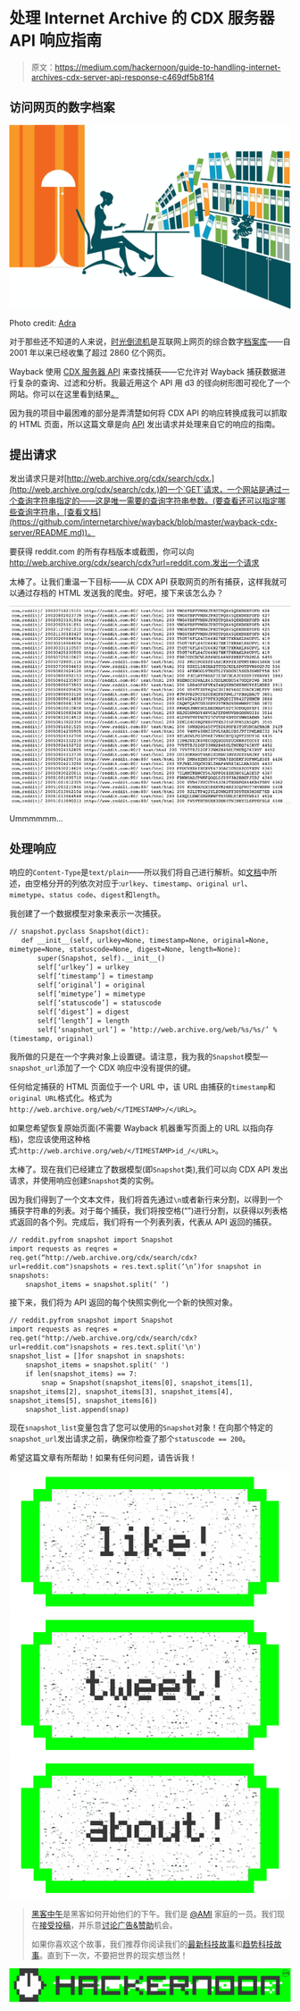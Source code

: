 # 处理 Internet Archive 的 CDX 服务器 API 响应指南

> 原文：<https://medium.com/hackernoon/guide-to-handling-internet-archives-cdx-server-api-response-c469df5b81f4>

## 访问网页的数字档案

![](img/9899454ddd974d713d7617a6df82cb7a.png)

Photo credit: [Adra](http://www.adra.com/uk/products/balancer-balance-sheet-reconciliation-software/digital-archive/)

对于那些还不知道的人来说，[时光倒流机](https://archive.org/web/web.php)是互联网上网页的综合数字[档案库](https://hackernoon.com/tagged/archive)——自 2001 年以来已经收集了超过 2860 亿个网页。

Wayback 使用 [CDX 服务器 API](https://github.com/internetarchive/wayback/blob/master/wayback-cdx-server/README.md) 来查找捕获——它允许对 Wayback 捕获数据进行复杂的查询、过滤和分析。我最近用这个 API 用 d3 的径向树形图可视化了一个网站。你可以在这里看到结果[。](http://juliageist.com/internet-archive-website-visualization/)

因为我的项目中最困难的部分是弄清楚如何将 CDX API 的响应转换成我可以抓取的 HTML 页面，所以这篇文章是向 [API](https://hackernoon.com/tagged/api) 发出请求并处理来自它的响应的指南。

## 提出请求

发出请求只是对[http://web.archive.org/cdx/search/cdx.](http://web.archive.org/cdx/search/cdx.)的一个`GET`请求，一个网站是通过一个查询字符串指定的——这是唯一需要的查询字符串参数。(要查看还可以指定哪些查询字符串，[查看文档](https://github.com/internetarchive/wayback/blob/master/wayback-cdx-server/README.md))。

要获得 reddit.com 的所有存档版本或截图，你可以向 http://web.archive.org/cdx/search/cdx?url=reddit.com.发出一个请求

太棒了。让我们重温一下目标——从 CDX API 获取网页的所有捕获，这样我就可以通过存档的 HTML 发送我的爬虫。好吧，接下来该怎么办？

![](img/789df96daaef0d13a28126afbb48cc74.png)

Ummmmmm…

## 处理响应

响应的`Content-Type`是`text/plain`——所以我们将自己进行解析。如[文档](https://github.com/internetarchive/wayback/blob/master/wayback-cdx-server/README.md)中所述，由空格分开的列依次对应于:`urlkey`、`timestamp`、`original url`、`mimetype`、`status code`、`digest`和`length`。

我创建了一个数据模型对象来表示一次捕获。

```
// snapshot.pyclass Snapshot(dict):
   def __init__(self, urlkey=None, timestamp=None, original=None, mimetype=None, statuscode=None, digest=None, length=None):
       super(Snapshot, self).__init__()
       self[‘urlkey’] = urlkey
       self[‘timestamp’] = timestamp
       self[‘original’] = original
       self[‘mimetype’] = mimetype
       self[‘statuscode’] = statuscode
       self[‘digest’] = digest
       self[‘length’] = length
       self[‘snapshot_url’] = ‘http://web.archive.org/web/%s/%s/’ % (timestamp, original)
```

我所做的只是在一个字典对象上设置键。请注意，我为我的`Snapshot`模型— `snapshot_url`添加了一个 CDX 响应中没有提供的键。

任何给定捕获的 HTML 页面位于一个 URL 中，该 URL 由捕获的`timestamp`和`original URL`格式化。格式为`http://web.archive.org/web/</TIMESTAMP>/</URL>`。

如果您希望恢复原始页面(不需要 Wayback 机器重写页面上的 URL 以指向存档)，您应该使用这种格式:`http://web.archive.org/web/</TIMESTAMP>id_/</URL>`。

太棒了。现在我们已经建立了数据模型(即`Snapshot`类),我们可以向 CDX API 发出请求，并使用响应创建`Snapshot`类的实例。

因为我们得到了一个文本文件，我们将首先通过`\n`或者新行来分割，以得到一个捕获字符串的列表。对于每个捕获，我们将按空格(“”)进行分割，以获得以列表格式返回的各个列。完成后，我们将有一个列表列表，代表从 API 返回的捕获。

```
// reddit.pyfrom snapshot import Snapshot
import requests as reqres = req.get(“http://web.archive.org/cdx/search/cdx?url=reddit.com")snapshots = res.text.split(‘\n’)for snapshot in snapshots:
    snapshot_items = snapshot.split(‘ ‘)
```

接下来，我们将为 API 返回的每个快照实例化一个新的快照对象。

```
// reddit.pyfrom snapshot import Snapshot
import requests as reqres = req.get("http://web.archive.org/cdx/search/cdx?url=reddit.com")snapshots = res.text.split('\n')
snapshot_list = []for snapshot in snapshots:
    snapshot_items = snapshot.split(' ')
    if len(snapshot_items) == 7:
        snap = Snapshot(snapshot_items[0], snapshot_items[1], snapshot_items[2], snapshot_items[3], snapshot_items[4], snapshot_items[5], snapshot_items[6])
    snapshot_list.append(snap)
```

现在`snapshot_list`变量包含了您可以使用的`Snapshot`对象！在向那个特定的`snapshot_url`发出请求之前，确保你检查了那个`statuscode == 200`。

希望这篇文章有所帮助！如果有任何问题，请告诉我！

[![](img/50ef4044ecd4e250b5d50f368b775d38.png)](http://bit.ly/HackernoonFB)[![](img/979d9a46439d5aebbdcdca574e21dc81.png)](https://goo.gl/k7XYbx)[![](img/2930ba6bd2c12218fdbbf7e02c8746ff.png)](https://goo.gl/4ofytp)

> [黑客中午](http://bit.ly/Hackernoon)是黑客如何开始他们的下午。我们是 [@AMI](http://bit.ly/atAMIatAMI) 家庭的一员。我们现在[接受投稿](http://bit.ly/hackernoonsubmission)，并乐意[讨论广告&赞助](mailto:partners@amipublications.com)机会。
> 
> 如果你喜欢这个故事，我们推荐你阅读我们的[最新科技故事](http://bit.ly/hackernoonlatestt)和[趋势科技故事](https://hackernoon.com/trending)。直到下一次，不要把世界的现实想当然！

![](img/be0ca55ba73a573dce11effb2ee80d56.png)